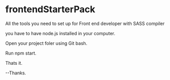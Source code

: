 # frontendStarterPack
All the tools you need to set up for Front end developer with SASS compiler

you have to have node.js installed in your computer.

Open your project foler using Git bash.

Run npm start.

Thats it. 

--Thanks.
